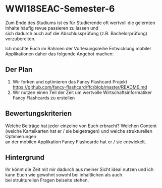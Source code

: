 # WWI18SEAC-Semester-6

Zum Ende des Studiums ist es für Studierende oft wertvoll die gelernten Inhalte häufig revue passieren zu lassen und  
sich dadurch auch auf die Abschlussprüfung (z.B. Bachelorprüfung) vorzubereiten. 

Ich möchte Euch im Rahmen der Vorlesungsreihe Entwicklung mobiler Applikationen daher das folgende Angebot machen:

## Der Plan
1. Wir forken und optimieren das Fancy Flashcard Projekt https://github.com/fancy-flashcard/ffc/blob/master/README.md
2. Wir nutzen einen Teil der Zeit um wertvolle Wirtschaftsinformatiker Fancy Flashcards zu erstellen 

## Bewertungskriterien
Welche Beiträge hat jeder einzelne von Euch erbracht? Welchen Content (welche Karteikarten hat er / sie beigetragen) und welche strukturellen Optimierungen  
an der mobilen Applikation Fancy Flashcardc hat er / sie entwickelt.

## Hintergrund
Ihr könnt die Zeit mit mir dadurch aus meiner Sicht ideal nutzen und ich kann Euch wie gewohnt sowohl bei inhaltlichen als auch  
bei strukturellen Fragen beiseite stehen.


